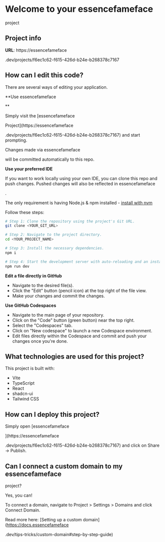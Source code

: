 # Welcome to your essencefameface

project

## Project info

**URL**: https://essencefameface

.dev/projects/f6ec1c62-f615-426d-b24e-b268378c7167

## How can I edit this code?

There are several ways of editing your application.

\*\*Use essencefameface

\*\*

Simply visit the [essencefameface

Project](https://essencefameface

.dev/projects/f6ec1c62-f615-426d-b24e-b268378c7167) and start prompting.

Changes made via essencefameface

will be committed automatically to this repo.

**Use your preferred IDE**

If you want to work locally using your own IDE, you can clone this repo and push changes. Pushed changes will also be reflected in essencefameface

.

The only requirement is having Node.js & npm installed - [install with nvm](https://github.com/nvm-sh/nvm#installing-and-updating)

Follow these steps:

```sh
# Step 1: Clone the repository using the project's Git URL.
git clone <YOUR_GIT_URL>

# Step 2: Navigate to the project directory.
cd <YOUR_PROJECT_NAME>

# Step 3: Install the necessary dependencies.
npm i

# Step 4: Start the development server with auto-reloading and an instant preview.
npm run dev
```

**Edit a file directly in GitHub**

- Navigate to the desired file(s).
- Click the "Edit" button (pencil icon) at the top right of the file view.
- Make your changes and commit the changes.

**Use GitHub Codespaces**

- Navigate to the main page of your repository.
- Click on the "Code" button (green button) near the top right.
- Select the "Codespaces" tab.
- Click on "New codespace" to launch a new Codespace environment.
- Edit files directly within the Codespace and commit and push your changes once you're done.

## What technologies are used for this project?

This project is built with:

- Vite
- TypeScript
- React
- shadcn-ui
- Tailwind CSS

## How can I deploy this project?

Simply open [essencefameface

](https://essencefameface

.dev/projects/f6ec1c62-f615-426d-b24e-b268378c7167) and click on Share -> Publish.

## Can I connect a custom domain to my essencefameface

project?

Yes, you can!

To connect a domain, navigate to Project > Settings > Domains and click Connect Domain.

Read more here: [Setting up a custom domain](https://docs.essencefameface

.dev/tips-tricks/custom-domain#step-by-step-guide)
